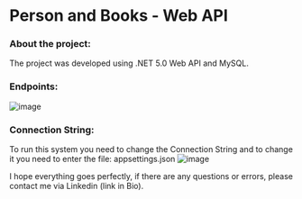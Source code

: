 # Person and Books - Web API

### About the project:
The project was developed using .NET 5.0 Web API and MySQL.

### Endpoints:
![image](https://github.com/heberGustavo/C-Sharp/assets/44476616/d9fa7aee-6410-4e30-a7d5-329e108f420c)

### Connection String:

To run this system you need to change the Connection String and to change it you need to enter the file: appsettings.json
![image](https://github.com/heberGustavo/C-Sharp/assets/44476616/01f1d974-25ff-49fa-81ec-3420831f2564)


I hope everything goes perfectly, if there are any questions or errors, please contact me via Linkedin (link in Bio).
